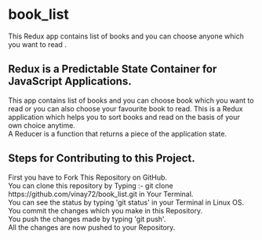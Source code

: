 # book_list
This Redux app contains list of books and you can choose anyone which you want to read . 
<h2>Redux is a Predictable State Container for JavaScript Applications.</h2>
This app contains list of books and you can choose book which you want to read or you can  also choose your favourite book to read.
This is a Redux application which helps you to sort books and read on the basis of your own choice anytime.<br>
A Reducer is a function that returns a piece of the application state.
<h2>Steps for Contributing to this Project.</h2>
First you have to Fork This Repository on GitHub.<br>
You can clone this repository by Typing :- git clone https://github.com/vinay72/book_list.git in Your Terminal.<br>
You can see the status by typing 'git status' in your Terminal in Linux OS.<br>
You commit the changes which you make in this Repository.<br>
You push the changes made by typing 'git push'.<br>
All the changes are now pushed to your Repository.<br>
